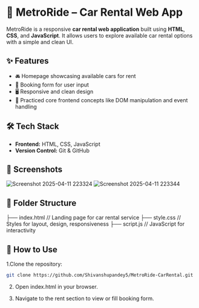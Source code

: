 # 🚗 MetroRide – Car Rental Web App

MetroRide is a responsive **car rental web application** built using **HTML**, **CSS**, and **JavaScript**. It allows users to explore available car rental options with a simple and clean UI.

## ✨ Features

- 🚘 Homepage showcasing available cars for rent
- 📄 Booking form for user input
- 🖥️ Responsive and clean design
- 🧩 Practiced core frontend concepts like DOM manipulation and event handling

## 🛠 Tech Stack

- **Frontend:** HTML, CSS, JavaScript
- **Version Control:** Git & GitHub

## 📸 Screenshots

![Screenshot 2025-04-11 223324](https://github.com/user-attachments/assets/6be30f4c-f808-4f71-91ce-ae352b01a4e6)
![Screenshot 2025-04-11 223344](https://github.com/user-attachments/assets/e027925a-a6b8-4cad-b375-0482335fe5c1)


## 📂 Folder Structure
├── index.html // Landing page for car rental service 
├── style.css // Styles for layout, design, responsiveness 
├── script.js // JavaScript for interactivity


## 🚀 How to Use

1.Clone the repository:
   ```bash
   git clone https://github.com/Shivanshupandey5/MetroRide-CarRental.git
```

2. Open index.html in your browser.

3. Navigate to the rent section to view or fill booking form.
